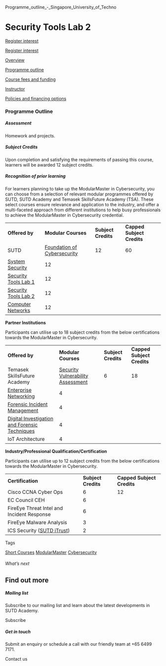 Programme_outline_-_Singapore_University_of_Techno



Security Tools Lab 2
====================

[Register interest](/admissions/academy/short-courses/short-courses-register-your-interest/?coursename=security-tools-lab-2)

[Register interest](/admissions/academy/short-courses/short-courses-register-your-interest/?coursename=security-tools-lab-2)

[Overview](/course/security-tools-lab-2/#tabs)

[Programme outline](/course/security-tools-lab-2/programme-outline/#tabs)

[Course fees and funding](/course/security-tools-lab-2/course-fees-and-funding/#tabs)

[Instructor](/course/security-tools-lab-2/instructor/#tabs)

[Policies and financing options](/course/security-tools-lab-2/policies-and-financing-options/#tabs)

### Programme Outline

##### **Assessment**

Homework and projects.

##### Subject Credits

Upon completion and satisfying the requirements of passing this course, learners will be awarded 12 subject credits.

##### Recognition of prior learning

For learners planning to take up the ModularMaster in Cybersecurity, you can choose from a selection of relevant modular programmes offered by SUTD, SUTD Academy and Temasek SkillsFuture Academy (TSA). These select courses ensure relevance and application to the industry, and offer a multi-faceted approach from different institutions to help busy professionals to achieve the ModularMaster in Cybersecurity credential.

|  |  |  |  |
| --- | --- | --- | --- |
| **Offered by** | **Modular Courses** | **Subject Credits** | **Capped Subject Credits** |
| SUTD | [Foundation of Cybersecurity](/course/Foundation-of-Cybersecurity) | 12 | 60 |
| [System Security](/course/Systems-Security) | 12 |
| [Security Tools Lab 1](/course/Security-Tools-Lab-1) | 12 |
| [Security Tools Lab 2](/course/Security-Tools-Lab-2) | 12 |
| [Computer Networks](/course/Computer-Networks) | 12 |

**Partner Institutions**

Participants can utilise up to 18 subject credits from the below certifications towards the ModularMaster in Cybersecurity.

|  |  |  |  |
| --- | --- | --- | --- |
| **Offered by** | **Modular Courses** | **Subject Credits** | **Capped Subject Credits** |
| Temasek SkillsFuture Academy | [Security Vulnerability Assessment](https://www.tp.edu.sg/schools-and-courses/adult-learners/all-courses/industry-specific-courses/skills-based-modular-courses/stackable-modular-courses/security-vulnerability-assessment.html) | 6 | 18 |
| [Enterprise Networking](https://www.tp.edu.sg/schools-and-courses/adult-learners/all-courses/industry-specific-courses/skills-based-modular-courses/stackable-modular-courses/enterprise-networking.html) | 4 |
| [Forensic Incident Management](https://www.tp.edu.sg/schools-and-courses/adult-learners/all-courses/industry-specific-courses/skills-based-modular-courses/stackable-modular-courses/forensic-incident-management.html) | 4 |
| [Digital Investigation and Forensic Techniques](https://www.tp.edu.sg/schools-and-courses/adult-learners/all-courses/industry-specific-courses/skills-based-modular-courses/stackable-modular-courses/digital-investigation-and-forensic-techniques.html) | 4 |
| IoT Architecture | 4 |

**Industry/Professional Qualification/Certification**

Participants can utilise up to 12 subject credits from the below certifications towards the ModularMaster in Cybersecurity.

|  |  |  |
| --- | --- | --- |
| **Certification** | **Subject Credits** | **Capped Subject Credits** |
| Cisco CCNA Cyber Ops | 6 | 12 |
| EC Council CEH | 6 |
| FireEye Threat Intel and Incident Response | 6 |
| FireEye Malware Analysis | 3 |
| ICS Security ([SUTD iTrust](https://itrust.sutd.edu.sg/)) | 2 |

Tags

[Short Courses](/admissions/academy/courses-and-modules/?academy-type-course=780)
[ModularMaster](/admissions/academy/courses-and-modules/?academy-type-course=792)
[Cybersecurity](/admissions/academy/courses-and-modules/?discipline=787)

###### What’s next

Find out more
-------------

##### Mailing list

Subscribe to our mailing list and learn about the latest developments in SUTD Academy.

Subscribe

##### Get in touch

Submit an enquiry or schedule a call with our friendly team at +65 6499 7171.

Contact us

